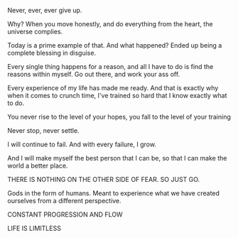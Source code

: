 Never, ever, ever give up.

Why? When you move honestly, and do everything from the heart, the universe complies.

Today is a prime example of that. And what happened? Ended up being a complete blessing in disguise.

Every single thing happens for a reason, and all I have to do is find the reasons within myself. Go out there, and work your ass off.

Every experience of my life has made me ready. And that is exactly why when it comes to crunch time, I've trained so hard that I know exactly what to do.

You never rise to the level of your hopes, you fall to the level of your training

Never stop, never settle.

I will continue to fail. And with every failure, I grow.

And I will make myself the best person that I can be, so that I can make the world a better place.

THERE IS NOTHING ON THE OTHER SIDE OF FEAR. SO JUST GO.

Gods in the form of humans. Meant to experience what we have created ourselves from a different perspective.

CONSTANT PROGRESSION AND FLOW

LIFE IS LIMITLESS
